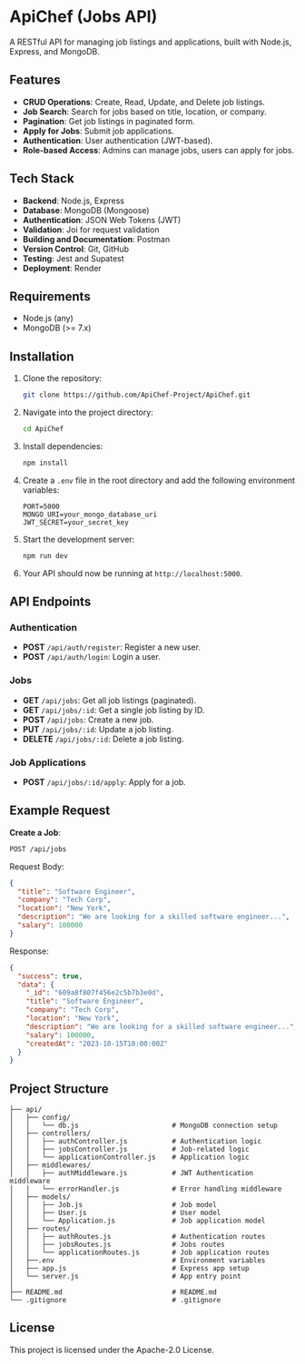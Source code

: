# ApiChef (Jobs API)

A RESTful API for managing job listings and applications, built with Node.js, Express, and MongoDB.

## Features

- **CRUD Operations**: Create, Read, Update, and Delete job listings.
- **Job Search**: Search for jobs based on title, location, or company.
- **Pagination**: Get job listings in paginated form.
- **Apply for Jobs**: Submit job applications.
- **Authentication**: User authentication (JWT-based).
- **Role-based Access**: Admins can manage jobs, users can apply for jobs.

## Tech Stack

- **Backend**: Node.js, Express
- **Database**: MongoDB (Mongoose)
- **Authentication**: JSON Web Tokens (JWT)
- **Validation**: Joi for request validation
- **Building and Documentation**: Postman 
- **Version Control**: Git, GitHub
- **Testing**: Jest and Supatest
- **Deployment**: Render

## Requirements

- Node.js (any)
- MongoDB (>= 7.x)

## Installation

1. Clone the repository:

    ```bash
    git clone https://github.com/ApiChef-Project/ApiChef.git
    ```

2. Navigate into the project directory:

    ```bash
    cd ApiChef
    ```

3. Install dependencies:

    ```bash
    npm install
    ```

4. Create a `.env` file in the root directory and add the following environment variables:

    ```env
    PORT=5000
    MONGO_URI=your_mongo_database_uri
    JWT_SECRET=your_secret_key
    ```

5. Start the development server:

    ```bash
    npm run dev
    ```

6. Your API should now be running at `http://localhost:5000`.

## API Endpoints

### Authentication

- **POST** `/api/auth/register`: Register a new user.
- **POST** `/api/auth/login`: Login a user.

### Jobs

- **GET** `/api/jobs`: Get all job listings (paginated).
- **GET** `/api/jobs/:id`: Get a single job listing by ID.
- **POST** `/api/jobs`: Create a new job.
- **PUT** `/api/jobs/:id`: Update a job listing.
- **DELETE** `/api/jobs/:id`: Delete a job listing.

### Job Applications

- **POST** `/api/jobs/:id/apply`: Apply for a job.

## Example Request

**Create a Job**:

```bash
POST /api/jobs
```

Request Body:

```json
{
  "title": "Software Engineer",
  "company": "Tech Corp",
  "location": "New York",
  "description": "We are looking for a skilled software engineer...",
  "salary": 100000
}
```

Response:

```json
{
  "success": true,
  "data": {
    "_id": "609a8f807f456e2c5b7b3e0d",
    "title": "Software Engineer",
    "company": "Tech Corp",
    "location": "New York",
    "description": "We are looking for a skilled software engineer...",
    "salary": 100000,
    "createdAt": "2023-10-15T10:00:00Z"
  }
}
```

## Project Structure

```
├── api/
│   ├── config/
│   │   └── db.js                       # MongoDB connection setup
│   ├── controllers/
│   │   ├── authController.js           # Authentication logic
│   │   ├── jobsController.js           # Job-related logic
│   │   └── applicationController.js    # Application logic
│   ├── middlewares/
│   │   ├── authMiddleware.js           # JWT Authentication middleware
│   │   └── errorHandler.js             # Error handling middleware
│   ├── models/
│   │   ├── Job.js                      # Job model
│   │   ├── User.js                     # User model
│   │   └── Application.js              # Job application model
│   ├── routes/
│   │   ├── authRoutes.js               # Authentication routes
│   │   ├── jobsRoutes.js               # Jobs routes
│   │   └── applicationRoutes.js        # Job application routes
│   ├──.env                             # Environment variables
│   ├── app.js                          # Express app setup
│   └── server.js                       # App entry point
│
├── README.md                           # README.md
└── .gitignore                          # .gitignore
```

## License

This project is licensed under the Apache-2.0 License.
